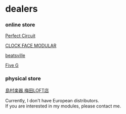 # dealers

### online store  
<a href = "https://www.perfectcircuit.com/sdkc-instruments">Perfect Circuit</a>

<a href = "https://clockfacemodular.com/collections/sdkc-instruments" >CLOCK FACE MODULAR</a>  

<a href = "https://beatsville.jp/search?q=Sdkc+Instruments" >beatsville</a>  

<a href ="https://fiveg.net/?mode=grp&gid=2979028">Five G</a>
### physical store
<a href = "https://www.shimamura.co.jp/shop/umeda/" >島村楽器 梅田LOFT店</a>


Currently, I don't have European distributors.   
If you are interested in my modules, please contact me.
